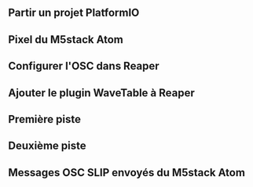 ## Partir un projet PlatformIO   
## Pixel du M5stack Atom   
## Configurer l'OSC dans Reaper  
## Ajouter le plugin WaveTable à Reaper
## Première piste   
## Deuxième piste
## Messages OSC SLIP envoyés du M5stack Atom
